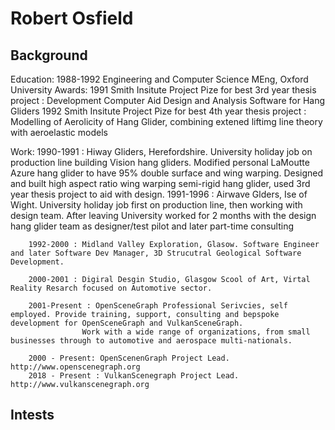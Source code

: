 # Robert Osfield

## Background

Education: 1988-1992 Engineering and Computer Science MEng, Oxford University
           Awards: 1991 Smith Insitute Project Pize for best 3rd year thesis project : Development Computer Aid Design and Analysis Software for Hang Gliders
                   1992 Smith Insitute Project Pize for best 4th year thesis project : Modelling of Aerolicity of Hang Glider, combining extened liftimg line theory with aeroelastic models

Work:   1990-1991 : Hiway Gliders, Herefordshire. University holiday job on production line building Vision hang gliders.
                    Modified personal LaMoutte Azure hang glider to have 95% double surface and wing warping.
                    Designed and built high aspect ratio wing warping semi-rigid hang glider, used 3rd year thesis project to aid with design.
        1991-1996 : Airwave Glders, Ise of Wight. University holiday job first on production line, then working with design team.
                    After leaving University worked for 2 months with the design hang glider team as designer/test pilot and later part-time consulting

        1992-2000 : Midland Valley Exploration, Glasow. Software Engineer and later Software Dev Manager, 3D Strucutral Geological Software Development.

        2000-2001 : Digiral Desgin Studio, Glasgow Scool of Art, Virtal Reality Resarch focused on Automotive sector.

        2001-Present : OpenSceneGraph Professional Serivcies, self employed. Provide training, support, consulting and bepspoke development for OpenSceneGraph and VulkanSceneGraph.
                    Work with a wide range of organizations, from small businesses through to automotive and aerospace multi-nationals.

        2000 - Present: OpenScenenGraph Project Lead. http://www.openscenegraph.org
        2018 - Present : VulkanScenegraph Project Lead.  http://www.vulkanscenegraph.org

## Intests
